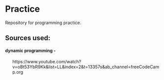 # Practice

Repository for programming practice.

## Sources used:

#### dynamic programming - 
<ul>https://www.youtube.com/watch?v=oBt53YbR9Kk&list=LL&index=2&t=13357s&ab_channel=freeCodeCamp.org</ul>